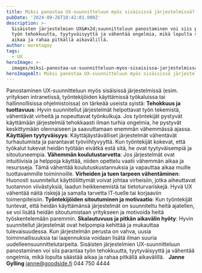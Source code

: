 ```yaml
---
title: Miksi panostaa UX-suunnitteluun myös sisäisissä järjestelmissä?
pubDate: '2024-09-26T10:42:01.000Z'
description: >-
  Sisäisten järjestelmien UX&#x2d;suunnitteluun panostaminen voi siis parantaa
  työn tehokkuutta, tyytyväisyyttä ja vähentää ongelmia, mikä lopulta säästää
  aikaa ja rahaa pitkällä aikavälillä.
author: moretagoy
tags:
  - UX
heroImage: >-
  images/miksi-panostaa-ux-suunnitteluun-myos-sisaisissa-jarjestelmissa/featured.png
heroImageAlt: Miksi panostaa UX-suunnitteluun myös sisäisissä järjestelmissä?
---
```


Panostaminen UX-suunnitteluun myös sisäisissä järjestelmissä (esim. yrityksen intranetissä, työntekijöiden käyttämissä työkaluissa tai hallinnollisissa ohjelmistoissa) on tärkeää useista syistä: **Tehokkuus ja tuottavuus**: Hyvin suunnitellut järjestelmät helpottavat työn tekemistä, vähentävät virheitä ja nopeuttavat työnkulkuja. Jos työntekijät pystyvät käyttämään järjestelmiä tehokkaasti ilman turhia ongelmia, he pystyvät keskittymään olennaiseen ja saavuttamaan enemmän vähemmässä ajassa. **Käyttäjien tyytyväisyys**: Käyttäjäystävälliset järjestelmät vähentävät turhautumista ja parantavat työviihtyvyyttä. Kun työntekijät kokevat, että työkalut tukevat heidän työtään eivätkä estä sitä, he ovat tyytyväisempiä ja sitoutuneempia. **Vähemmän koulutustarvetta**: Jos järjestelmät ovat intuitiivisia ja helppoja käyttää, niiden opettelu vaatii vähemmän aikaa ja resursseja. Tämä vähentää koulutuskustannuksia ja vapauttaa aikaa muille tuottavammille toiminnoille. **Virheiden ja tuen tarpeen vähentäminen**: Huonosti suunnitellut käyttöliittymät voivat johtaa virheisiin, jotka aiheuttavat tuotannon viivästyksiä, laadun heikkenemistä tai tietoturvariskejä. Hyvä UX vähentää näitä riskejä ja samalla tarvetta IT-tuelle tai korjaaviin toimenpiteisiin. **Työntekijöiden sitoutuminen ja motivaatio**: Kun työntekijät tuntevat, että heidän käyttämänsä järjestelmät on suunniteltu heitä ajatellen, se voi lisätä heidän sitoutumistaan yritykseen ja motivoida heitä työskentelemään paremmin. **Skalautuvuus ja pitkän aikavälin hyöty**: Hyvin suunnitellut järjestelmät ovat helpompia kehittää ja mukauttaa tulevaisuudessa. Kun järjestelmän perusta on vahva, uusia toiminnallisuuksia tai laajennuksia voidaan lisätä ilman suuria uudelleensuunnittelutarpeita. Sisäisten järjestelmien UX-suunnitteluun panostaminen voi siis parantaa työn tehokkuutta, tyytyväisyyttä ja vähentää ongelmia, mikä lopulta säästää aikaa ja rahaa pitkällä aikavälillä.   **Janne Gylling** janne@goodside.fi 044 750 4444
